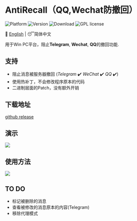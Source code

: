# AntiRecall（QQ,Wechat防撤回）

![Platform](https://img.shields.io/badge/Platform-Windows-brightgreen)  ![Version](https://img.shields.io/badge/Version-v3.0.0-red)  ![Download](https://img.shields.io/badge/Downloads-2.0K-yellow)  ![GPL license](https://img.shields.io/badge/License-GPL-blue.svg)

:crescent_moon: [English]((/README.md)) | :sleeping:简体中文

用于Win PC平台，阻止**Telegram**, **Wechat**, **QQ**的撤回功能.



## 支持
- 阻止消息被服务器撤回 (*Telegram* :heavy_check_mark: *WeChat* :heavy_check_mark: *QQ* :heavy_check_mark:)
- 使用热补丁，不会修改程序原本的代码
- 二进制层面的Patch，没有额外开销

## 下载地址

[github release](https://github.com/FlyRabbit/AntiRecall/releases)

## 演示

![](resource/telegram.gif)

## 使用方法

![](resource/how_to_use.gif)

## TO DO

- 标记被删除的消息
- 查看被修改的消息原本的内容(Telegram)
- 移除代理模式

